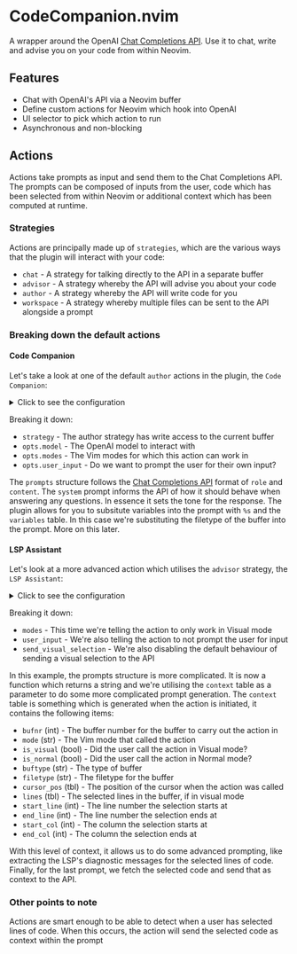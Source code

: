 # CodeCompanion.nvim

A wrapper around the OpenAI [Chat Completions API](https://platform.openai.com/docs/guides/text-generation/chat-completions-api). Use it to chat, write and advise you on your code from within Neovim.

## Features

- Chat with OpenAI's API via a Neovim buffer
- Define custom actions for Neovim which hook into OpenAI
- UI selector to pick which action to run
- Asynchronous and non-blocking

## Actions

Actions take prompts as input and send them to the Chat Completions API. The prompts can be composed of inputs from the user, code which has been selected from within Neovim or additional context which has been computed at runtime.

### Strategies

Actions are principally made up of `strategies`, which are the various ways that the plugin will interact with your code:

- `chat` - A strategy for talking directly to the API in a separate buffer
- `advisor` - A strategy whereby the API will advise you about your code
- `author` - A strategy whereby the API will write code for you
- `workspace` - A strategy whereby multiple files can be sent to the API alongside a prompt

### Breaking down the default actions

#### Code Companion

Let's take a look at one of the default `author` actions in the plugin, the `Code Companion`:

<details>
  <summary>Click to see the configuration</summary>

```lua
{
    name = "Code Companion",
    strategy = "author",
    description = "Prompt the Completions API to write/refactor code",
    opts = {
        model = "gpt-4-1106-preview",
        modes = { "n", "v" },
        user_input = true,
    },
    prompts = {
        [1] = {
            role = "system",
            content = [[I want you to act as a senior %s developer. I will ask you specific questions and I want you to return raw code only (no codeblocks and no explanations).
            If you can't respond with code, just say "Error - I don't know".]],
            variables = {
                "filetype",
            },
        },
    },
},
```

</details>

Breaking it down:

- `strategy` - The author strategy has write access to the current buffer
- `opts.model` - The OpenAI model to interact with
- `opts.modes` - The Vim modes for which this action can work in
- `opts.user_input` - Do we want to prompt the user for their own input?

The `prompts` structure follows the [Chat Completions API](https://platform.openai.com/docs/guides/text-generation/chat-completions-api) format of `role` and `content`. The `system` prompt informs the API of how it should behave when answering any questions. In essence it sets the tone for the response. The plugin allows for you to subsitute variables into the prompt with `%s` and the `variables` table. In this case we're substituting the filetype of the buffer into the prompt. More on this later.

#### LSP Assistant

Let's look at a more advanced action which utilises the `advisor` strategy, the `LSP Assistant`:

<details>
  <summary>Click to see the configuration</summary>

```lua
{
    name = "LSP Assistant",
    strategy = "advisor",
    description = "Get help from the Completions API to fix LSP diagnostics",
    opts = {
        model = "gpt-4-1106-preview",
        modes = { "v" },
        user_input = false,
        send_visual_selection = false,
    },
    prompts = {
        [1] = {
            role = "system",
            content = [[You are an expert coder and helpful assistant who can help debug code diagnostics, such as warning and error messages.
            When appropriate, give solutions with code snippets as fenced codeblocks with a language identifier to enable syntax highlighting.
            If you can't respond with an answer, just say "Error - I don't know".]],
        },
        [2] = {
            role = "user",
            content = function(context)
                local diagnostics = require("openai.helpers.lsp").get_diagnostics(
                    context.start_line,
                    context.end_line,
                    context.bufnr
                )

                local concatenated_diagnostics = ""
                for i, diagnostic in ipairs(diagnostics) do
                    concatenated_diagnostics = concatenated_diagnostics
                    .. i
                    .. ". Issue "
                    .. i
                    .. "\n\t- Location: Line "
                    .. diagnostic.line_number
                    .. "\n\t- Severity: "
                    .. diagnostic.severity
                    .. "\n\t- Message: "
                    .. diagnostic.message
                    .. "\n"
                end

                return "The programming language is "
                    .. context.filetype
                    .. ".\nThis is a list of the diagnostic messages:\n"
                    .. concatenated_diagnostics
            end,
        },
        [3] = {
            role = "user",
            content = function(context)
                return "This is the code, for context:\n"
                    .. require("openai.helpers.code").get_code(context.start_line, context.end_line)
            end,
        },
    }
},
```

</details>

Breaking it down:

- `modes` - This time we're telling the action to only work in Visual mode
- `user_input` - We're also telling the action to not prompt the user for input
- `send_visual_selection` - We're also disabling the default behaviour of sending a visual selection to the API

In this example, the prompts structure is more complicated. It is now a function which returns a string and we're utilising the `context` table as a parameter to do some more complicated prompt generation. The `context` table is something which is generated when the action is initiated, it contains the following items:

- `bufnr` (int) - The buffer number for the buffer to carry out the action in
- `mode` (str) - The Vim mode that called the action
- `is_visual` (bool) - Did the user call the action in Visual mode?
- `is_normal` (bool) - Did the user call the action in Normal mode?
- `buftype` (str) - The type of buffer
- `filetype` (str) - The filetype for the buffer
- `cursor_pos` (tbl) - The position of the cursor when the action was called
- `lines` (tbl) - The selected lines in the buffer, if in visual mode
- `start_line` (int) - The line number the selection starts at
- `end_line` (int) - The line number the selection ends at
- `start_col` (int) - The column the selection starts at
- `end_col` (int) - The column the selection ends at

With this level of context, it allows us to do some advanced prompting, like extracting the LSP's diagnostic messages for the selected lines of code. Finally, for the last prompt, we fetch the selected code and send that as context to the API.

### Other points to note

Actions are smart enough to be able to detect when a user has selected lines of code. When this occurs, the action will send the selected code as context within the prompt
